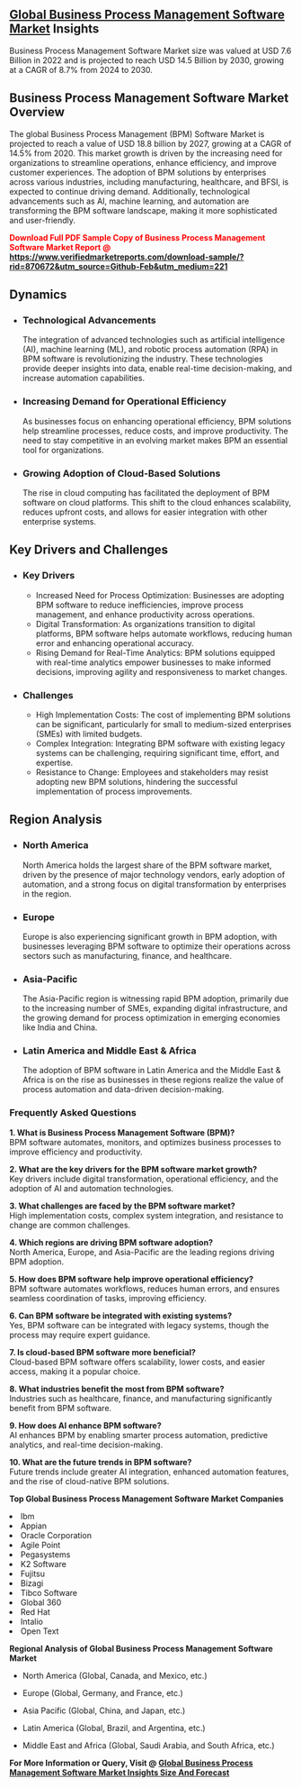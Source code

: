 <h2><a href="https://www.verifiedmarketreports.com/download-sample/?rid=870672&amp;utm_source=Github&amp;utm_medium=221" target="_blank">Global Business Process Management Software Market</a> Insights</h2><p>Business Process Management Software Market size was valued at USD 7.6 Billion in 2022 and is projected to reach USD 14.5 Billion by 2030, growing at a CAGR of 8.7% from 2024 to 2030.</p><p> <h2>Business Process Management Software Market Overview</h2> <p>The global Business Process Management (BPM) Software Market is projected to reach a value of USD 18.8 billion by 2027, growing at a CAGR of 14.5% from 2020. This market growth is driven by the increasing need for organizations to streamline operations, enhance efficiency, and improve customer experiences. The adoption of BPM solutions by enterprises across various industries, including manufacturing, healthcare, and BFSI, is expected to continue driving demand. Additionally, technological advancements such as AI, machine learning, and automation are transforming the BPM software landscape, making it more sophisticated and user-friendly.</p> <p><strong><p><span class=""><span style="color: #ff0000;"><strong>Download Full PDF Sample Copy of Business Process Management Software Market Report</strong> @ </span><a href="https://www.verifiedmarketreports.com/download-sample/?rid=870672&amp;utm_source=Github-Feb&amp;utm_medium=221" target="_blank">https://www.verifiedmarketreports.com/download-sample/?rid=870672&amp;utm_source=Github-Feb&amp;utm_medium=221</a></span></p></strong></p> <h2>Dynamics</h2> <ul> <li><h3>Technological Advancements</h3> The integration of advanced technologies such as artificial intelligence (AI), machine learning (ML), and robotic process automation (RPA) in BPM software is revolutionizing the industry. These technologies provide deeper insights into data, enable real-time decision-making, and increase automation capabilities. </li> <li><h3>Increasing Demand for Operational Efficiency</h3> As businesses focus on enhancing operational efficiency, BPM solutions help streamline processes, reduce costs, and improve productivity. The need to stay competitive in an evolving market makes BPM an essential tool for organizations. </li> <li><h3>Growing Adoption of Cloud-Based Solutions</h3> The rise in cloud computing has facilitated the deployment of BPM software on cloud platforms. This shift to the cloud enhances scalability, reduces upfront costs, and allows for easier integration with other enterprise systems. </li> </ul> <h2>Key Drivers and Challenges</h2> <ul> <li><h3>Key Drivers</h3> <ul> <li>Increased Need for Process Optimization: Businesses are adopting BPM software to reduce inefficiencies, improve process management, and enhance productivity across operations.</li> <li>Digital Transformation: As organizations transition to digital platforms, BPM software helps automate workflows, reducing human error and enhancing operational accuracy.</li> <li>Rising Demand for Real-Time Analytics: BPM solutions equipped with real-time analytics empower businesses to make informed decisions, improving agility and responsiveness to market changes.</li> </ul> </li> <li><h3>Challenges</h3> <ul> <li>High Implementation Costs: The cost of implementing BPM solutions can be significant, particularly for small to medium-sized enterprises (SMEs) with limited budgets.</li> <li>Complex Integration: Integrating BPM software with existing legacy systems can be challenging, requiring significant time, effort, and expertise.</li> <li>Resistance to Change: Employees and stakeholders may resist adopting new BPM solutions, hindering the successful implementation of process improvements.</li> </ul> </li> </ul> <h2>Region Analysis</h2> <ul> <li><h3>North America</h3> North America holds the largest share of the BPM software market, driven by the presence of major technology vendors, early adoption of automation, and a strong focus on digital transformation by enterprises in the region. </li> <li><h3>Europe</h3> Europe is also experiencing significant growth in BPM adoption, with businesses leveraging BPM software to optimize their operations across sectors such as manufacturing, finance, and healthcare. </li> <li><h3>Asia-Pacific</h3> The Asia-Pacific region is witnessing rapid BPM adoption, primarily due to the increasing number of SMEs, expanding digital infrastructure, and the growing demand for process optimization in emerging economies like India and China. </li> <li><h3>Latin America and Middle East & Africa</h3> The adoption of BPM software in Latin America and the Middle East & Africa is on the rise as businesses in these regions realize the value of process automation and data-driven decision-making. </li> </ul> <h3>Frequently Asked Questions</h3> <p><strong>1. What is Business Process Management Software (BPM)?</strong><br> BPM software automates, monitors, and optimizes business processes to improve efficiency and productivity.</p> <p><strong>2. What are the key drivers for the BPM software market growth?</strong><br> Key drivers include digital transformation, operational efficiency, and the adoption of AI and automation technologies.</p> <p><strong>3. What challenges are faced by the BPM software market?</strong><br> High implementation costs, complex system integration, and resistance to change are common challenges.</p> <p><strong>4. Which regions are driving BPM software adoption?</strong><br> North America, Europe, and Asia-Pacific are the leading regions driving BPM adoption.</p> <p><strong>5. How does BPM software help improve operational efficiency?</strong><br> BPM software automates workflows, reduces human errors, and ensures seamless coordination of tasks, improving efficiency.</p> <p><strong>6. Can BPM software be integrated with existing systems?</strong><br> Yes, BPM software can be integrated with legacy systems, though the process may require expert guidance.</p> <p><strong>7. Is cloud-based BPM software more beneficial?</strong><br> Cloud-based BPM software offers scalability, lower costs, and easier access, making it a popular choice.</p> <p><strong>8. What industries benefit the most from BPM software?</strong><br> Industries such as healthcare, finance, and manufacturing significantly benefit from BPM software.</p> <p><strong>9. How does AI enhance BPM software?</strong><br> AI enhances BPM by enabling smarter process automation, predictive analytics, and real-time decision-making.</p> <p><strong>10. What are the future trends in BPM software?</strong><br> Future trends include greater AI integration, enhanced automation features, and the rise of cloud-native BPM solutions.</p> </p><p><strong>Top Global Business Process Management Software Market Companies</strong></p><div data-test-id=""><p><li>Ibm</li><li> Appian</li><li> Oracle Corporation</li><li> Agile Point</li><li> Pegasystems</li><li> K2 Software</li><li> Fujitsu</li><li> Bizagi</li><li> Tibco Software</li><li> Global 360</li><li> Red Hat</li><li> Intalio</li><li> Open Text</li></p><div><strong>Regional Analysis of&nbsp;Global Business Process Management Software Market</strong></div><ul><li dir="ltr"><p dir="ltr">North America&nbsp;(Global, Canada, and Mexico, etc.)</p></li><li dir="ltr"><p dir="ltr">Europe (Global, Germany, and France, etc.)</p></li><li dir="ltr"><p dir="ltr">Asia Pacific&nbsp;(Global, China, and Japan, etc.)</p></li><li dir="ltr"><p dir="ltr">Latin America&nbsp;(Global, Brazil, and Argentina, etc.)</p></li><li dir="ltr">Middle East and Africa&nbsp;(Global, Saudi Arabia, and South Africa, etc.)</li></ul><p><strong>For More Information or Query, Visit @&nbsp;</strong><strong><a href="https://www.verifiedmarketreports.com/product/business-process-management-software-market/?utm_source=Github&amp;utm_medium=221" target="_blank">Global Business Process Management Software Market Insights Size And Forecast</a></strong></p></div>
